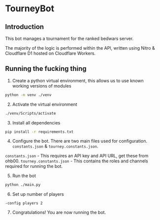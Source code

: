 # TourneyBot

## Introduction
This bot manages a tournament for the ranked bedwars server.

The majority of the logic is performed within the API, written using Nitro & Cloudflare D1 hosted on Cloudflare Workers.


## Running the fucking thing 
1. Create a python virtual environment, this allows us to use known working versions of modules
```bash
python -m venv ./venv
```

2. Activate the virtual environment
```bash
./venv/Scripts/activate
```

3. Install all dependencies
```bash
pip install -r requirements.txt
```

4. Configure the bot.
There are two main files used for configuration. `constants.json` & `tourney.constants.json`.

`constants.json` - This requires an API key and API URL, get these from ohb00.
`tourney.constants.json` - This contains the roles and channels required for running the bot.

5. Run the bot
```bash
python ./main.py
```

6. Set up number of players
```discord
-config players 2
```

7. Congratulations! You are now running the bot.